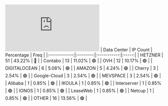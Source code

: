 ![Diagramm](https://github.com/obajay/StateSync-snapshots/blob/main/Projects/Kyve/1/README.md)
| Data Center | IP Count | Percentage | Freq |
|:------------:|:--------:|:-----------:|:-----:|
| HETZNER | 51 | 43.22% | 🔴 |
| Contabo | 13 | 11.02% | 🟢 |
| OVH | 12 | 10.17% | 🟢 |
| DIGITALOCEAN | 6 | 5.08% | 🟢 |
| AMAZON | 5 | 4.24% | 🟢 |
| Cherry | 3 | 2.54% | 🟢 |
| Google-Cloud | 3 | 2.54% | 🟢 |
| MEVSPACE | 3 | 2.54% | 🟢 |
| Alibaba | 1 | 0.85% | 🟢 |
| IKOULA | 1 | 0.85% | 🟢 |
| Interserver | 1 | 0.85% | 🟢 |
| IONOS | 1 | 0.85% | 🟢 |
| LeaseWeb | 1 | 0.85% | 🟢 |
| Netcup | 1 | 0.85% | 🟢 |
| OTHER | 16 | 13.56% | 🟢 |